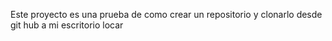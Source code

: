 Este proyecto es una prueba de como crear un repositorio y clonarlo desde git hub a mi escritorio locar
